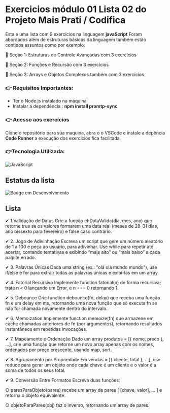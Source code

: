 # Exercicios módulo 01  Lista 02 do Projeto Mais Prati / Codifica
Esta é uma lista com 9 exercícios  na linguagem **javaScript** 
Foram abordados além de  estruturas básicas da linguagem também estão contidos assuntos 
como por exemplo:
</p>🎯 Seção 1: Estruturas de Controle Avançadas  com 3 exercícios
</p>🎯 Seção 2: Funções e Recursão com 3 exercícios
</p>🎯 Seção 3: Arrays e Objetos Complexos  também com 3 exercícios

### :point_right:  Requisitos Importantes:
* Ter o Node.js instalado na máquina
* Instalar a dependência : **npm install promtp-sync**

### :point_right:  Acesso aos exercícios

Clone o repositório para sua maquina, abra o o VSCode e instale a depência **Code Runner** a execução dos exercicios fica facilitada.
### :point_right:Tecnologia Utilizada:
![JavaScript](https://img.shields.io/badge/javascript-%23323330.svg?style=for-the-badge&logo=javascript&logoColor=%23F7DF1E)
## Estatus da lista
![Badge em Desenvolvimento](http://img.shields.io/static/v1?label=STATUS&message=EM%20DESENVOLVIMENTO&color=GREEN&style=for-the-badge)
## Lista
  </p> ✔ 1.Validação de Datas Crie a função ehDataValida(dia, mes, ano) que retorne true se os valores formarem uma data real (meses de 28–31 dias, ano bissexto para fevereiro) e false caso contrário. 
  </p> ✔ 2. Jogo de Adivinhação Escreva um script que gere um número aleatório de 1 a 100 e peça ao usuário, para adivinhar. Use while para repetir até acertar, contando tentativas e exibindo “mais alto” ou “mais baixo” a cada palpite errado. 
  </p> ✔ 3. Palavras Únicas Dada uma string (ex.: "olá olá mundo mundo"), use if/else e for para extrair todas as palavras únicas e exibi-las em um array.
  </p> ✔ 4. Fatorial Recursivo Implemente function fatorial(n) de forma recursiva; trate n < 0 lançando um Error, e n === 0 retornando 1.
  </p> ✔ 5. Debounce Crie function debounce(fn, delay) que receba uma função fn e um delay em ms, retornando uma nova função que só executa fn se não for chamada novamente dentro do intervalo. 
  </p> ✔ 6. Memoization Implemente function memoize(fn) que armazene em cache chamadas anteriores de fn (por argumentos), retornando resultados instantâneos em repetidas invocações.
  </p> ✔ 7. Mapeamento e Ordenação Dado um array produtos = [{ nome, preco }, …], crie uma função que retorne um novo array apenas com os nomes, ordenados por preço crescente, usando map, sort.
  </p> ✔ 8. Agrupamento por Propriedade Em vendas = [{ cliente, total }, …], use reduce para gerar um objeto onde cada chave é um cliente e o valor é a soma de todos os seus total.
  </p> ✔ 9. Conversão Entre Formatos Escreva duas funções:
  </p> ○ paresParaObjeto(pares) recebe um array de pares [ [chave, valor], … ] e retorna o objeto equivalente.
  </p> ○ objetoParaPares(obj) faz o inverso, retornando um array de pares.
